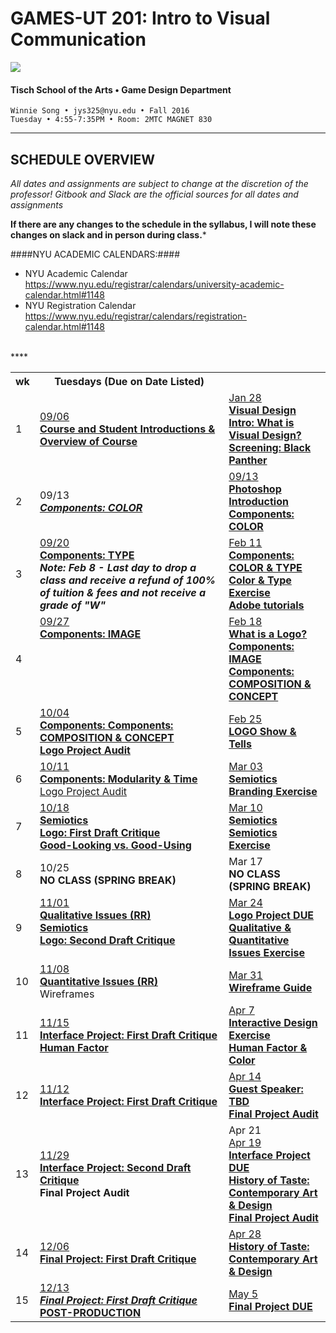 # GAMES-UT 201: Intro to Visual Communication

![](http://www.fusionfilmfestival.com/wp-content/uploads/2013/01/tisch-logo-left.png)

#### Tisch School of the Arts • Game Design Department

    Winnie Song • jys325@nyu.edu • Fall 2016
    Tuesday • 4:55-7:35PM • Room: 2MTC MAGNET 830

---

## SCHEDULE OVERVIEW

*All dates and assignments are subject to change at the discretion of the professor! Gitbook and Slack are the official sources for all dates and assignments* 

**If there are any changes to the schedule in the syllabus, I will note these changes on slack and in person during class.***

####NYU ACADEMIC CALENDARS:####
* NYU Academic Calendar https://www.nyu.edu/registrar/calendars/university-academic-calendar.html#1148
* NYU Registration Calendar https://www.nyu.edu/registrar/calendars/registration-calendar.html#1148
<BR>
****
<table>
    <tr>
        <th width="4%">wk</th>
        <th width="60%">Tuesdays (Due on Date Listed)</th>
    </tr>
    <tr>
        <td>1</td>
        <td><a href="weekly_detail/wk1.md">09/06<br><strong>Course and Student Introductions & Overview of Course</strong></a></td>
        <td><a href="weekly_detail/wk1.md">Jan 28<br><strong>Visual Design Intro: What is Visual Design?<br>
        Screening: Black Panther
        </a></strong></td>
    </tr>
    <tr>
        <td>2</td>
        <td>09/13<br><strong><i><a href="weekly_detail/wk2.md">Components: COLOR</i></strong></a></td>
        <td><a href="weekly_detail/wk2.md">09/13<br><strong>Photoshop Introduction<br>
        Components: COLOR</strong></a>
        </td>
    </tr>
    <tr>
        <td>3</td>
        <td valign="top"><a href="weekly_detail/wk3.md">09/20<br><strong>Components: TYPE</strong></a><br><strong><i>Note: Feb 8 - Last day to drop a class and receive a refund of 100% of tuition &amp; fees and not receive a grade of "W"</i></strong></td>
        <td valign="top"><a href="weekly_detail/wk3.md">Feb 11<br><strong>Components: COLOR & TYPE<br>
        Color & Type Exercise<br>
        Adobe tutorials</strong></a></td>
    </tr>
    <tr>
        <td>4</td>
        <td valign="top"><a href="weekly_detail/wk4.md">09/27<br><strong>Components: IMAGE</strong></a><br><br><strong><i></i></strong></td>
        <td valign="top"><a href="weekly_detail/wk4.md">Feb 18<br><strong>What is a Logo?<br>
        Components: IMAGE<br>
        Components: COMPOSITION & CONCEPT</strong></a></td>
    </tr>
    <tr>
        <td>5</td>
        <td><a href="weekly_detail/wk5.md">10/04<br><strong>Components: Components: COMPOSITION & CONCEPT<br>
        Logo Project Audit</strong></a></td>
        <td><a href="weekly_detail/wk5.md">Feb 25<br><strong><u><a href ="projects/dm1123_vfs_show_and_tells.md">LOGO Show & Tells</a></u></strong></a></td>
    </tr>
    <tr>
        <td>6</td>
        <td><a href="weekly_detail/wk6.md">10/11<br><strong>Components: Modularity & Time</strong>
        <br> Logo Project Audit</a></td>
        <td><a href="weekly_detail/wk6.md">Mar 03<br><strong>Semiotics<br>
        Branding Exercise</strong></a><strong></td>
    </tr>
    <tr>
        <td>7</td>
        <td><a href="weekly_detail/wk7.md">10/18<br>
        <STRONG>Semiotics<br>
        Logo: First Draft Critique<br>Good-Looking vs. Good-Using</A></td>
        <td><a href="weekly_detail/wk7.md">Mar 10<br><strong>Semiotics<br>
        Semiotics Exercise</strong></a></td>
    </tr>
    <tr>
        <td>8</td>
        <td>10/25<br><strong>NO CLASS (SPRING BREAK)</strong></td>
        <td>Mar 17<br><strong>NO CLASS (SPRING BREAK)</strong></td>
    </tr>
    <tr>
        <td>9</td>
        <td valign="top"><a href="weekly_detail/wk9.md">11/01<br><strong>Qualitative Issues (RR)<br>
        Semiotics<br>
        Logo: Second Draft Critique</strong></td>
        <td valign="top"><a href="weekly_detail/wk9.md">Mar 24<br><strong>Logo Project DUE<br>
        Qualitative & Quantitative Issues Exercise</a></strong></td>
    </tr>
    <tr>
        <td>10</td>
        <td><a href="weekly_detail/wk10.md">11/08<br><strong>Quantitative Issues (RR)</strong></a><br>
        Wireframes</td>
        <td><a href="weekly_detail/wk10.md">Mar 31<br><strong>Wireframe Guide</a></strong></td>
    </tr>
    <tr>
        <td>11</td>
        <td><a href="weekly_detail/wk11.md">11/15<br><strong>
        Interface Project: First Draft Critique
        <br>Human Factor</strong></td>
        <td><a href="weekly_detail/wk11.md">Apr 7<br><strong>Interactive Design Exercise<br>
        Human Factor & Color</a></strong></strong></td>
    </tr>
    <tr>
        <td>12</td>
        <td><a href="weekly_detail/wk12.md">11/12<br><strong>Interface Project: First Draft Critique<br></a></strong></td>
        <td><a href="weekly_detail/wk12.md">Apr 14<br><strong>Guest Speaker: TBD<br>
        Final Project Audit</a></strong></td>
    </tr>
    <tr>
        <td>13</td>
        <td><a href="weekly_detail/wk13.md">11/29<br><strong>Interface Project: Second Draft Critique</a><br>
        Final Project Audit</strong></td>
        <td>Apr 21<br><a href="weekly_detail/wk13.md">Apr 19<br><strong>Interface Project DUE
        <br>History of Taste: Contemporary Art & Design<br>
        Final Project Audit</a></strong></td>
    </tr>
    <tr>
        <td>14</td>
        <td><a href="weekly_detail/wk14.md">12/06<br><strong>Final Project: First Draft Critique</a></strong></td>
        <td><a href="weekly_detail/wk14.md">Apr 28<br><strong>History of Taste: Contemporary Art & Design</a></strong></td>
    </tr>
    <tr>
        <td>15</td>
        <td><a href="weekly_detail/wk15.md">12/13<br><strong><i>Final Project: First Draft Critique</i><br>POST-PRODUCTION</strong></A></td>
        <td><a href="weekly_detail/wk15.md">May 5<br><strong>Final Project DUE</a></strong></td>
    </tr>
</table>
